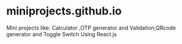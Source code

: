 # miniprojects.github.io
Mini projects like: Calculator ,OTP generator and Validation,QRcode generator and Toggle Switch Using React.js
